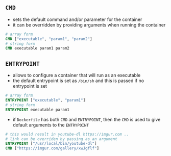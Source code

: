 ## `CMD`
- sets the default command and/or parameter for the container
- it can be overridden by providing arguments when running the container 
```Dockerfile
# array form
CMD ["executable", "param1", "param2"]
# string form
CMD executable param1 param2
```

## `ENTRYPOINT`
- allows to configure a container that will run as an executable
- the default entrypoint is set as `/bin/sh` and this is passed if no entrypoint is set
```Dockerfile
# array form
ENTRYPOINT ["executable", "param1"]
# string form
ENTRYPOINT executable param1
```
- if `Dockerfile` has both `CMD` and `ENTRYPOINT`, then the `CMD` is used to give default arguments to the `ENTRYPOINT`
```Dockerfile
# this would result in youtube-dl https://imgur.com ..
# link can be overriden by passing as an argument
ENTRYPOINT ["/usr/local/bin/youtube-dl"]
CMD ["https://imgur.com/gallery/xwJgflf"]
```
